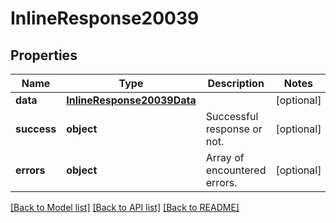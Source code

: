 # InlineResponse20039

## Properties
Name | Type | Description | Notes
------------ | ------------- | ------------- | -------------
**data** | [**InlineResponse20039Data**](InlineResponse20039Data.md) |  | [optional] 
**success** | **object** | Successful response or not. | [optional] 
**errors** | **object** | Array of encountered errors. | [optional] 

[[Back to Model list]](../README.md#documentation-for-models) [[Back to API list]](../README.md#documentation-for-api-endpoints) [[Back to README]](../README.md)

